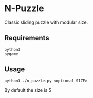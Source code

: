 # N-Puzzle
Classic sliding puzzle with modular size.

## Requirements
```
python3
pygame
```

## Usage
```
python3 ./n_puzzle.py <optional SIZE>
```
By default the size is 5